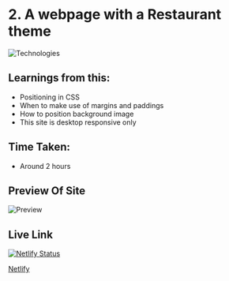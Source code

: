 # 2. A webpage with a Restaurant theme

![Technologies](https://img.shields.io/badge/Tech%20Used-HTML5%20CSS3-orange)

## Learnings from this:

- Positioning in CSS
- When to make use of margins and paddings
- How to position background image
- This site is desktop responsive only

## Time Taken:

- Around 2 hours

## Preview Of Site

![Preview](/Restaurant%20Preview.png)

## Live Link
[![Netlify Status](https://api.netlify.com/api/v1/badges/1fea3e11-d529-48f0-b138-5d858ad16c07/deploy-status)](https://app.netlify.com/sites/darling-biscotti-51fb6c/deploys)

[Netlify](https://restor.netlify.app)
